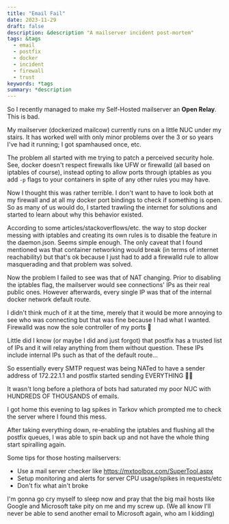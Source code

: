 ```yaml
---
title: "Email Fail"
date: 2023-11-29
draft: false
description: &description "A mailserver incident post-mortem"
tags: &tags 
  - email
  - postfix
  - docker
  - incident
  - firewall
  - trust
keywords: *tags
summary: *description
---
```

So I recently managed to make my Self-Hosted mailserver an **Open Relay**. This is bad.

My mailserver (dockerized mailcow) currently runs on a little NUC under my stairs. It has worked well with only minor problems over the 3 or so years I've had it running; I got spamhaused once, etc.

The problem all started with me trying to patch a perceived security hole. See, docker doesn't respect firewalls like UFW or firewalld (all based on iptables of course), instead opting to allow ports through iptables as you add `-p` flags to your containers in spite of any other rules you may have.

Now I thought this was rather terrible. I don't want to have to look both at my firewall and at all my docker port bindings to check if something is open. So as many of us would do, I started trawling the internet for solutions and started to learn about why this behavior existed.

According to some articles/stackoverflows/etc. the way to stop docker messing with iptables and creating its own rules is to disable the feature in the daemon.json. Seems simple enough. The only caveat that I found mentioned was that container networking would break (in terms of internet reachability) but that's ok because I just had to add a firewalld rule to allow masquerading and that problem was solved.

Now the problem I failed to see was that of NAT changing. Prior to disabling the iptables flag, the mailserver would see connections' IPs as their real public ones. However afterwards, every single IP was that of the internal docker network default route.

I didn't think much of it at the time, merely that it would be more annoying to see who was connecting but that was fine because I had what I wanted. Firewalld was now the sole controller of my ports 🎉

Little did I know (or maybe I did and just forgot) that postfix has a trusted list of IPs and it will relay anything from them without question. These IPs include internal IPs such as that of the default route...

So essentially every SMTP request was being NATed to have a sender address of 172.22.1.1 and postfix started sending EVERYTHING 😵‍💫

It wasn't long before a plethora of bots had saturated my poor NUC with HUNDREDS OF THOUSANDS of emails.

I got home this evening to lag spikes in Tarkov which prompted me to check the server where I found this mess.

After taking everything down, re-enabling the iptables and flushing all the postfix queues, I was able to spin back up and not have the whole thing start spiralling again.

Some tips for those hosting mailservers:

- Use a mail server checker like https://mxtoolbox.com/SuperTool.aspx
- Setup monitoring and alerts for server CPU usage/spikes in requests/etc
- Don't fix what ain't broke

I'm gonna go cry myself to sleep now and pray that the big mail hosts like Google and Microsoft take pity on me and my screw up. (We all know I'll never be able to send another email to Microsoft again, who am I kidding)